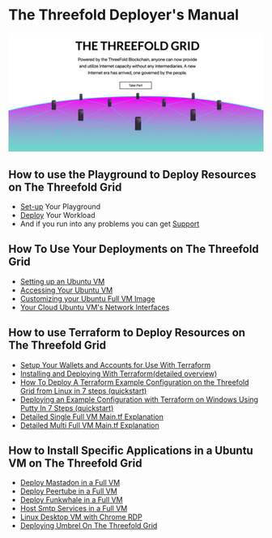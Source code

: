 # The Threefold Deployer's Manual

<img src="https://github.com/Parkers145/info_manual3/blob/development/wiki/img/manual_home_.png?raw=true">

## How to use the Playground to Deploy Resources on The Threefold Grid 
- [Set-up](playground/setupthreefoldconnect.md) Your Playground 
- [Deploy](playground/deploy.md) Your Workload 
- And if you run into any problems you can get [Support](/playground/support.md)

## How To Use Your Deployments on The Threefold Grid
- [Setting up an Ubuntu VM](playground/setupubuntu.md)
- [Accessing Your Ubuntu VM](playground/accessubuntu.md)
- [Customizing your Ubuntu Full VM Image ](flist/createfullvmflist.md)
- [Your Cloud Ubuntu VM's Network Interfaces](playground/ubuntunet.md)

## How to use Terraform to Deploy Resources on The Threefold Grid 

- [Setup Your Wallets and Accounts for Use With Terraform](terraform/setuptfcterraform.md)
- [Installing and Deploying With Terraform(detailed overview)](terraform/gettingstarted.md)
- [How To Deploy A Terraform Example Configuration on the Threefold Grid from Linux in 7 steps (quickstart)](terraform/7stepslinux.md)
- [Deploying an Example Configuration with Terraform on Windows Using Putty In 7 Steps (quickstart)](terraform/7stepswindows.md)
- [Detailed Single Full VM Main.tf Explanation](terraform/singlevmmaintf.md)
- [Detailed Multi Full VM Main.tf Explanation](terraform/multivmmaintf.md)


## How to Install Specific Applications in a Ubuntu VM on The Threefold Grid 
- [Deploy Mastadon in a Full VM](applicationhowto/manualmastodon.md)
- [Deploy Peertube in a Full VM](applicationhowto/manualpeertube.md)
- [Deploy Funkwhale in a Full VM](applicationhowto/manualfunkwhale.md)
- [Host Smtp Services in a Full VM](applicationhowto/manualiredmail.md)
- [Linux Desktop VM with Chrome RDP](applicationhowto/desktopchromerdp.md)
- [Deploying Umbrel On The Threefold Grid](applicationhowto/umbrel.md)


